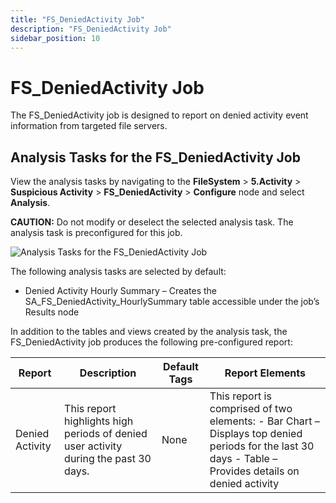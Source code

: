 ```yaml
---
title: "FS_DeniedActivity Job"
description: "FS_DeniedActivity Job"
sidebar_position: 10
---
```


# FS_DeniedActivity Job

The FS_DeniedActivity job is designed to report on denied activity event information from targeted
file servers.

## Analysis Tasks for the FS_DeniedActivity Job

View the analysis tasks by navigating to the **FileSystem** > **5.Activity** > **Suspicious
Activity** > **FS_DeniedActivity** > **Configure** node and select **Analysis**.

**CAUTION:** Do not modify or deselect the selected analysis task. The analysis task is
preconfigured for this job.

![Analysis Tasks for the FS_DeniedActivity Job](/img/product_docs/accessanalyzer/11.6/solutions/filesystem/activity/suspiciousactivity/deniedactivityanalysis.webp)

The following analysis tasks are selected by default:

- Denied Activity Hourly Summary – Creates the SA_FS_DeniedActivity_HourlySummary table accessible
  under the job’s Results node

In addition to the tables and views created by the analysis task, the FS_DeniedActivity job produces
the following pre-configured report:

| Report          | Description                                                                          | Default Tags | Report Elements                                                                                                                                        |
| --------------- | ------------------------------------------------------------------------------------ | ------------ | ------------------------------------------------------------------------------------------------------------------------------------------------------ |
| Denied Activity | This report highlights high periods of denied user activity during the past 30 days. | None         | This report is comprised of two elements: - Bar Chart – Displays top denied periods for the last 30 days - Table – Provides details on denied activity |
